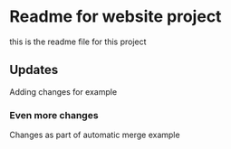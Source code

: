 # Readme for website project

this is the readme file for this project

## Updates

Adding changes for example

### Even more changes

Changes as part of automatic merge example